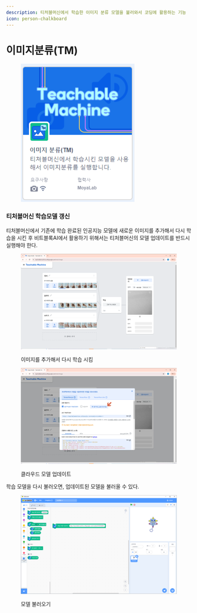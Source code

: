 ```yaml
---
description: 티처블머신에서 학습한 이미지 분류 모델을 불러와서 코딩에 활용하는 기능
icon: person-chalkboard
---
```


# 이미지분류(TM)



<figure><img src="../../.gitbook/assets/00_2025-02-19 11 48 50.png" alt=""><figcaption></figcaption></figure>



### 티처블머신 학습모델 갱신

티처블머신에서 기존에 학습 완료된 인공지능 모델에 새로운 이미지를 추가해서 다시 학습을 시킨 후 비트블록AI에서 활용하기 위해서는 티처블머신의 모델 업데이트를 반드시 실행해야 한다.



<figure><img src="../../.gitbook/assets/01_2025-02-19 11 45 37.png" alt=""><figcaption><p>이미지를 추가해서 다시 학습 시킴</p></figcaption></figure>





<figure><img src="../../.gitbook/assets/02_2025-02-19 11 45 37.png" alt=""><figcaption><p>클라우드 모델 업데이트</p></figcaption></figure>



학습 모델을 다시 불러오면, 업데이트된 모델을 불러올 수 있다.

<figure><img src="../../.gitbook/assets/03_2025-02-19 11 45 37.png" alt=""><figcaption><p>모델 불러오기</p></figcaption></figure>
